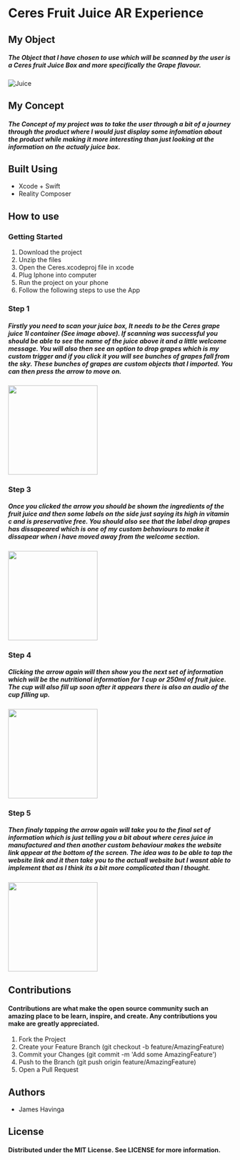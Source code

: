 # Ceres Fruit Juice AR Experience

## My Object
##### The Object that I have chosen to use which will be scanned by the user is a Ceres fruit Juice Box and more specifically the Grape flavour.
![Juice](https://www.checkers.co.za/medias/10141606EA-checkers515Wx515H?context=bWFzdGVyfGltYWdlc3wxMjUwOTF8aW1hZ2UvcG5nfGltYWdlcy9oMzYvaDkxLzg4NzM2OTQ4NTUxOTgucG5nfGIwNjcxMDIzM2Q4YTJlZDg0MWM5YzYxY2FhZDE5OTZhODYyNjFlOGE5ZDI2YWVjMGQ1MjQ5ZTliYTYyNjc0ZmY)

## My Concept
##### The Concept of my project was to take the user through a bit of a journey through the product where I would just display some infomation about the product while making it more interesting than just looking at the information on the actualy juice box.

## Built Using

* Xcode + Swift
* Reality Composer

## How to use

### Getting Started
1. Download the project
1. Unzip the files
1. Open the Ceres.xcodeproj file in xcode
1. Plug Iphone into computer
1. Run the project on your phone
1. Follow the following steps to use the App

### Step 1
##### Firstly you need to scan your juice box, It needs to be the Ceres grape juice 1l container (See image above). If scanning was successful you should be able to see the name of the juice above it and a little welcome message. You will also then see an option to drop grapes which is my custom trigger and if you click it you will see bunches of grapes fall from the sky. These bunches of grapes are custom objects that I imported. You can then press the arrow to move on.
<img src="https://github.com/James-Havinga/Ceres/blob/master/1st.PNG" width="200">

### Step 3 
##### Once you clicked the arrow you should be shown the ingredients of the fruit juice and then some labels on the side just saying its high in vitamin c and is preservative free. You should also see that the label drop grapes has dissapeared which is one of my custom behaviours to make it dissapear when i have moved away from the welcome section.
<img src="https://github.com/James-Havinga/Ceres/blob/master/2nd.PNG" width="200">

### Step 4
##### Clicking the arrow again will then show you the next set of information which will be the nutritional information for 1 cup or 250ml of fruit juice. The cup will also fill up soon after it appears there is also an audio of the cup filling up.
<img src="https://github.com/James-Havinga/Ceres/blob/master/3rd.PNG" width="200">

### Step 5 
##### Then finaly tapping the arrow again will take you to the final set of information which is just telling you a bit about where ceres juice in manufactured and then another custom behaviour makes the website link appear at the bottom of the screen. The idea was to be able to tap the website link and it then take you to the actuall website but I wasnt able to implement that as I think its a bit more complicated than I thought.
<img src="https://github.com/James-Havinga/Ceres/blob/master/4th.PNG" width="200">

## Contributions
#### Contributions are what make the open source community such an amazing place to be learn, inspire, and create. Any contributions you make are greatly appreciated.

1. Fork the Project
1. Create your Feature Branch (git checkout -b feature/AmazingFeature)
1. Commit your Changes (git commit -m 'Add some AmazingFeature')
1. Push to the Branch (git push origin feature/AmazingFeature)
1. Open a Pull Request

## Authors

* James Havinga

## License

#### Distributed under the MIT License. See LICENSE for more information.

